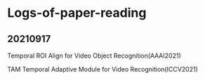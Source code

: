 # Logs-of-paper-reading
## 20210917 

Temporal ROI Align for Video Object Recognition(AAAI2021)


TAM Temporal Adaptive Module for Video Recognition(ICCV2021)

